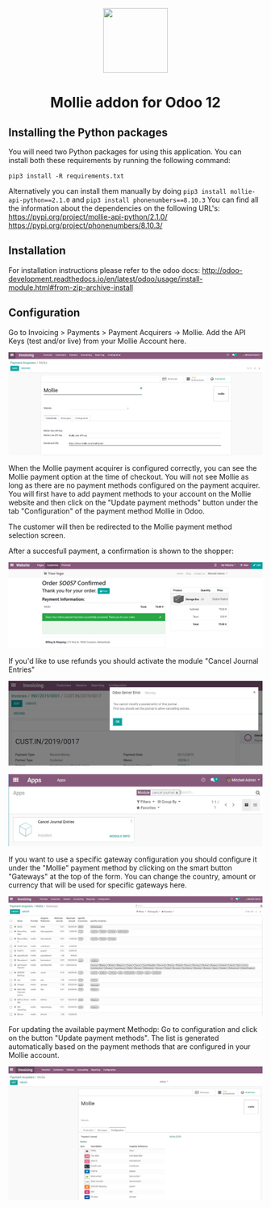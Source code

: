 <p align="center">
  <img src="https://info.mollie.com/hubfs/github/odoo/logo.png" width="128" height="128"/>
</p>
<h1 align="center">Mollie addon for Odoo 12</h1>

## Installing the Python packages
You will need two Python packages for using this application.
You can install both these requirements by running the following command:
```
pip3 install -R requirements.txt
```
Alternatively you can install them manually by doing `pip3 install mollie-api-python==2.1.0` and `pip3 install phonenumbers==8.10.3`
You can find all the information about the dependencies on the following URL's:
https://pypi.org/project/mollie-api-python/2.1.0/ <br/>
https://pypi.org/project/phonenumbers/8.10.3/

## Installation
For installation instructions please refer to the odoo docs:
http://odoo-development.readthedocs.io/en/latest/odoo/usage/install-module.html#from-zip-archive-install

## Configuration
Go to Invoicing > Payments > Payment Acquirers -> Mollie.
Add the API Keys (test and/or live) from your Mollie Account here.

![alt text](/payment_mollie_official/static/description/crm_sc_02.PNG "Odoo mollie configuration example")

When the Mollie payment acquirer is configured correctly, you can see the Mollie payment option at the time of checkout. You will not see Mollie as long as there are no payment methods configured on the payment acquirer. You will first have to add payment methods to your account on the Mollie website and then click on the "Update payment methods" button under the tab "Configuration" of the payment method Mollie in Odoo.

The customer will then be redirected to the Mollie payment method selection screen.

After a succesfull payment, a confirmation is shown to the shopper:

![alt text](/payment_mollie_official/static/description/Payment_Confirmation.png "Odoo mollie payment confirmation")

If you'd like to use refunds you should activate the module "Cancel Journal Entries"

![alt text](/payment_mollie_official/static/description/Refund.png "Odoo mollie payment refunds")

![alt text](/payment_mollie_official/static/description/cancel_journal_entry.png "Odoo Cancel Journal Entry Module")

If you want to use a specific gateway configuration you should configure it under the "Mollie" payment method by clicking on the smart button "Gateways" at the top of the form. You can change the country, amount or currency that will be used for specific gateways here.

![alt text](/payment_mollie_official/static/description/gateways.png "Odoo Mollie Gateways Configuration")

For updating the available payment Methodp: Go to configuration and click on the button "Update payment methods". The list is generated automatically based on the payment methods that are configured in your Mollie account.

![alt text](/payment_mollie_official/static/description/mollie_configuration.png "Odoo Mollie Payment Methods")

